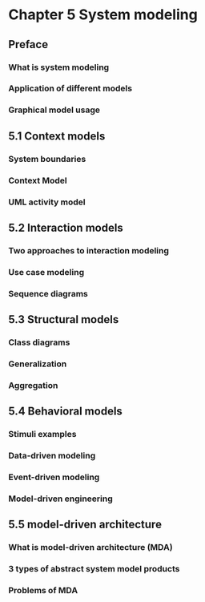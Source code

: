 # Chapter 5 System modeling


## Preface


### What is system modeling



### Application of different models



### Graphical model usage



## 5.1 Context models



### System boundaries 



### Context Model



### UML activity model



## 5.2 Interaction models



### Two approaches to interaction modeling



### Use case modeling



### Sequence diagrams



## 5.3 Structural models



### Class diagrams



### Generalization



### Aggregation



## 5.4 Behavioral models



### Stimuli examples



### Data-driven modeling



### Event-driven modeling



### Model-driven engineering



## 5.5 model-driven architecture



### What is model-driven architecture (MDA)



### 3 types of abstract system model products



### Problems of MDA


